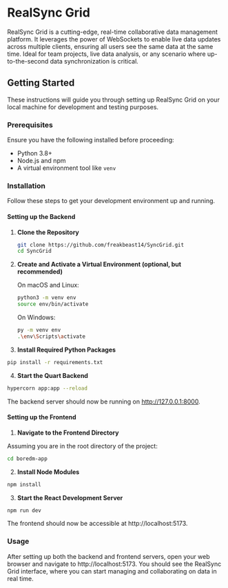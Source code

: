 # RealSync Grid

RealSync Grid is a cutting-edge, real-time collaborative data management platform. It leverages the power of WebSockets to enable live data updates across multiple clients, ensuring all users see the same data at the same time. Ideal for team projects, live data analysis, or any scenario where up-to-the-second data synchronization is critical.

## Getting Started

These instructions will guide you through setting up RealSync Grid on your local machine for development and testing purposes.

### Prerequisites

Ensure you have the following installed before proceeding:

- Python 3.8+
- Node.js and npm
- A virtual environment tool like `venv`

### Installation

Follow these steps to get your development environment up and running.

#### Setting up the Backend

1. **Clone the Repository**

   ```bash
   git clone https://github.com/freakbeast14/SyncGrid.git
   cd SyncGrid
   ```
2. **Create and Activate a Virtual Environment (optional, but recommended)**

   On macOS and Linux:
   ```bash
   python3 -m venv env
   source env/bin/activate
   ```
   On Windows:
   ```bash
   py -m venv env
   .\env\Scripts\activate
   ```
4. **Install Required Python Packages**
```bash
pip install -r requirements.txt
```
4. **Start the Quart Backend**

```bash
hypercorn app:app --reload
```
The backend server should now be running on http://127.0.0.1:8000.

#### Setting up the Frontend
1. **Navigate to the Frontend Directory**

Assuming you are in the root directory of the project:

```bash
cd boredm-app
```
2. **Install Node Modules**

```bash
npm install
```
3. **Start the React Development Server**

```bash
npm run dev
```
The frontend should now be accessible at http://localhost:5173.

### Usage
After setting up both the backend and frontend servers, open your web browser and navigate to http://localhost:5173. You should see the RealSync Grid interface, where you can start managing and collaborating on data in real time.
